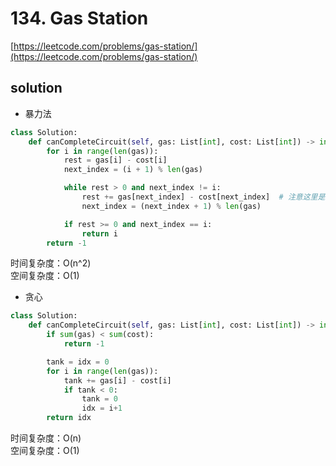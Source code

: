 # 134. Gas Station

[https://leetcode.com/problems/gas-station/](https://leetcode.com/problems/gas-station/)

## solution

- 暴力法

```python
class Solution:
    def canCompleteCircuit(self, gas: List[int], cost: List[int]) -> int:
        for i in range(len(gas)):
            rest = gas[i] - cost[i]
            next_index = (i + 1) % len(gas)

            while rest > 0 and next_index != i:
                rest += gas[next_index] - cost[next_index]  # 注意这里是next_index
                next_index = (next_index + 1) % len(gas)

            if rest >= 0 and next_index == i:
                return i
        return -1
```

时间复杂度：O(n^2) <br>
空间复杂度：O(1)

- 贪心

```python
class Solution:
    def canCompleteCircuit(self, gas: List[int], cost: List[int]) -> int:
        if sum(gas) < sum(cost):
            return -1

        tank = idx = 0
        for i in range(len(gas)):
            tank += gas[i] - cost[i]
            if tank < 0:
                tank = 0
                idx = i+1
        return idx
```

时间复杂度：O(n) <br>
空间复杂度：O(1)
